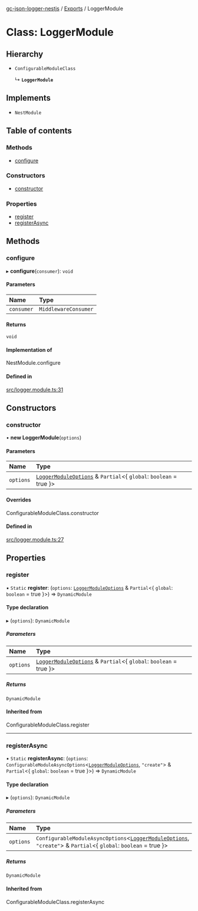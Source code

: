 [gc-json-logger-nestjs](../README.md) / [Exports](../modules.md) / LoggerModule

# Class: LoggerModule

## Hierarchy

- `ConfigurableModuleClass`

  ↳ **`LoggerModule`**

## Implements

- `NestModule`

## Table of contents

### Methods

- [configure](LoggerModule.md#configure)

### Constructors

- [constructor](LoggerModule.md#constructor)

### Properties

- [register](LoggerModule.md#register)
- [registerAsync](LoggerModule.md#registerasync)

## Methods

### configure

▸ **configure**(`consumer`): `void`

#### Parameters

| Name | Type |
| :------ | :------ |
| `consumer` | `MiddlewareConsumer` |

#### Returns

`void`

#### Implementation of

NestModule.configure

#### Defined in

[src/logger.module.ts:31](https://github.com/igrek8/gc-json-logger-nestjs/blob/47e27da/src/logger.module.ts#L31)

## Constructors

### constructor

• **new LoggerModule**(`options`)

#### Parameters

| Name | Type |
| :------ | :------ |
| `options` | [`LoggerModuleOptions`](../interfaces/LoggerModuleOptions.md) & `Partial`<{ `global`: `boolean` = true }\> |

#### Overrides

ConfigurableModuleClass.constructor

#### Defined in

[src/logger.module.ts:27](https://github.com/igrek8/gc-json-logger-nestjs/blob/47e27da/src/logger.module.ts#L27)

## Properties

### register

▪ `Static` **register**: (`options`: [`LoggerModuleOptions`](../interfaces/LoggerModuleOptions.md) & `Partial`<{ `global`: `boolean` = true }\>) => `DynamicModule`

#### Type declaration

▸ (`options`): `DynamicModule`

##### Parameters

| Name | Type |
| :------ | :------ |
| `options` | [`LoggerModuleOptions`](../interfaces/LoggerModuleOptions.md) & `Partial`<{ `global`: `boolean` = true }\> |

##### Returns

`DynamicModule`

#### Inherited from

ConfigurableModuleClass.register

___

### registerAsync

▪ `Static` **registerAsync**: (`options`: `ConfigurableModuleAsyncOptions`<[`LoggerModuleOptions`](../interfaces/LoggerModuleOptions.md), ``"create"``\> & `Partial`<{ `global`: `boolean` = true }\>) => `DynamicModule`

#### Type declaration

▸ (`options`): `DynamicModule`

##### Parameters

| Name | Type |
| :------ | :------ |
| `options` | `ConfigurableModuleAsyncOptions`<[`LoggerModuleOptions`](../interfaces/LoggerModuleOptions.md), ``"create"``\> & `Partial`<{ `global`: `boolean` = true }\> |

##### Returns

`DynamicModule`

#### Inherited from

ConfigurableModuleClass.registerAsync
